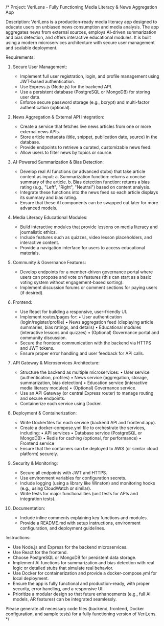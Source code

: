 /*
Project: VeriLens - Fully Functioning Media Literacy & News Aggregation App

Description:
VeriLens is a production-ready media literacy app designed to educate users on unbiased news consumption and media analysis. The app aggregates news from external sources, employs AI-driven summarization and bias detection, and offers interactive educational modules. It is built using a modern microservices architecture with secure user management and scalable deployment.

Requirements:

1. Secure User Management:
   - Implement full user registration, login, and profile management using JWT-based authentication.
   - Use Express.js (Node.js) for the backend API.
   - Use a persistent database (PostgreSQL or MongoDB) for storing user data.
   - Enforce secure password storage (e.g., bcrypt) and multi-factor authentication (optional).

2. News Aggregation & External API Integration:
   - Create a service that fetches live news articles from one or more external news APIs.
   - Store article metadata (title, snippet, publication date, source) in the database.
   - Provide endpoints to retrieve a curated, customizable news feed.
   - Allow users to filter news by topics or source.

3. AI-Powered Summarization & Bias Detection:
   - Develop real AI functions (or advanced stubs) that take article content as input:
     a. Summarization function: returns a concise summary of the article.
     b. Bias detection function: returns a bias rating (e.g., "Left", "Right", "Neutral") based on content analysis.
   - Integrate these functions into the news feed so each article displays its summary and bias rating.
   - Ensure that these AI components can be swapped out later for more advanced models.

4. Media Literacy Educational Modules:
   - Build interactive modules that provide lessons on media literacy and journalistic ethics.
   - Include features such as quizzes, video lesson placeholders, and interactive content.
   - Provide a navigation interface for users to access educational materials.

5. Community & Governance Features:
   - Develop endpoints for a member-driven governance portal where users can propose and vote on features (this can start as a basic voting system without engagement-based sorting).
   - Implement discussion forums or comment sections for paying users (if desired).

6. Frontend:
   - Use React for building a responsive, user-friendly UI.
   - Implement routes/pages for:
       • User authentication (login/register/profile)
       • News aggregation feed (displaying article summaries, bias ratings, and details)
       • Educational modules (interactive lessons and quizzes)
       • (Optional) Governance portal and community discussion.
   - Secure the frontend communication with the backend via HTTPS and JWT tokens.
   - Ensure proper error handling and user feedback for API calls.

7. API Gateway & Microservices Architecture:
   - Structure the backend as multiple microservices:
       • User service (authentication, profiles)
       • News service (aggregation, storage, summarization, bias detection)
       • Education service (interactive media literacy modules)
       • (Optional) Governance service.
   - Use an API Gateway (or central Express router) to manage routing and secure endpoints.
   - Containerize each service using Docker.

8. Deployment & Containerization:
   - Write Dockerfiles for each service (backend API and frontend app).
   - Create a docker-compose.yml file to orchestrate the services, including:
       • API services
       • Database service (PostgreSQL or MongoDB)
       • Redis for caching (optional, for performance)
       • Frontend service
   - Ensure that the containers can be deployed to AWS (or similar cloud platform) securely.

9. Security & Monitoring:
   - Secure all endpoints with JWT and HTTPS.
   - Use environment variables for configuration secrets.
   - Include logging (using a library like Winston) and monitoring hooks (e.g., using CloudWatch or similar).
   - Write tests for major functionalities (unit tests for APIs and integration tests).

10. Documentation:
    - Include inline comments explaining key functions and modules.
    - Provide a README.md with setup instructions, environment configuration, and deployment guidelines.

Instructions:
- Use Node.js and Express for the backend microservices.
- Use React for the frontend.
- Choose PostgreSQL or MongoDB for persistent data storage.
- Implement AI functions for summarization and bias detection with real logic or detailed stubs that simulate real behavior.
- Use Docker for containerization and provide a docker-compose.yml for local deployment.
- Ensure the app is fully functional and production-ready, with proper security, error handling, and a responsive UI.
- Prioritize a modular design so that future enhancements (e.g., full AI models, AR features) can be integrated seamlessly.

Please generate all necessary code files (backend, frontend, Docker configuration, and sample tests) for a fully functioning version of VeriLens.
*/
